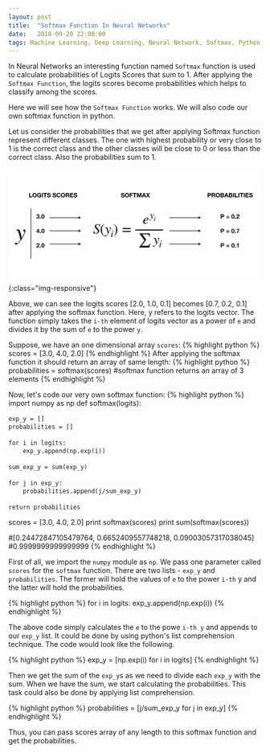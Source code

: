 ```yaml
---
layout: post
title:  "Softmax Function In Neural Networks"
date:   2018-09-20 22:00:00
tags: Machine Learning, Deep Learning, Neural Network, Softmax, Python, Numpy
---
```


In Neural Networks an interesting function named `Softmax` function is used to calculate probabilities of Logits Scores that sum to 1. After applying the `Softmax Function`, the logits scores become probabilities which helps to classify among the scores.

Here we will see how the `Softmax Function` works. We will also code our own softmax function in python.

Let us consider the probabilities that we get after applying Softmax function represent different classes. The one with highest probability or very close to 1 is the correct class and the other classes will be close to 0 or less than the correct class. Also the probabilities sum to 1.

![Softmax Function](/assets/softmax.png){:class="img-responsive"}

Above, we can see the logits scores [2.0, 1.0, 0.1] becomes [0.7, 0.2, 0.1] after applying the softmax function. Here, y refers to the logits vector. The function simply takes the `i-th` element of logits vector as a power of `e` and divides it by the sum of `e` to the power `y`.

Suppose, we have an one dimensional array `scores`:
{% highlight python %}
scores = [3.0, 4.0, 2.0]
{% endhighlight %}
After applying the softmax function it should return an array of same length:
{% highlight python %}
probabilities = softmax(scores)
#softmax function returns an array of 3 elements
{% endhighlight %}

Now, let's code our very own softmax function:
{% highlight python %}
import numpy as np
def softmax(logits):

    exp_y = []
    probabilities = []

    for i in logits:
        exp_y.append(np.exp(i))

    sum_exp_y = sum(exp_y)

    for j in exp_y:
        probabilities.append(j/sum_exp_y)

    return probabilities

scores = [3.0, 4.0, 2.0]
print softmax(scores)
print sum(softmax(scores))

#[0.24472847105479764, 0.6652409557748218, 0.09003057317038045]
#0.9999999999999999
{% endhighlight %}



First of all, we import the `numpy` module as `np`. We pass one parameter called `scores` for the `softmax` function. There are two lists - `exp_y` and `probabilities`. The former will hold the values of `e` to the power `i-th` y and the latter will hold the probabilities.

{% highlight python %}
for i in logits:
    exp_y.append(np.exp(i))
{% endhighlight %}

The above code simply calculates the `e` to the powe `i-th y` and appends to our `exp_y` list. It could be done by using python's list comprehension technique. The code would look like the following.

{% highlight python %}
exp_y = [np.exp(i) for i in logits]
{% endhighlight %}

Then we get the sum of the `exp_y`s as we need to divide each `exp_y` with the sum. When we have the sum, we start calculating the probabilities. This task could also be done by applying list comprehension.

{% highlight python %}
probabilities = [j/sum_exp_y for j in exp_y]
{% endhighlight %}

Thus, you can pass scores array of any length to this softmax function and get the probabilities.
